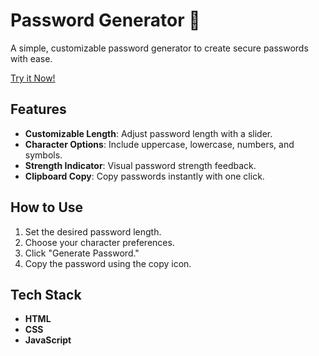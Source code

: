 # Password Generator 🔐

A simple, customizable password generator to create secure passwords with ease.

[Try it Now!](https://password-genbasic.vercel.app/)

## Features
- **Customizable Length**: Adjust password length with a slider.
- **Character Options**: Include uppercase, lowercase, numbers, and symbols.
- **Strength Indicator**: Visual password strength feedback.
- **Clipboard Copy**: Copy passwords instantly with one click.

## How to Use
1. Set the desired password length.
2. Choose your character preferences.
3. Click "Generate Password."
4. Copy the password using the copy icon.

## Tech Stack
- **HTML**
- **CSS**
- **JavaScript**
